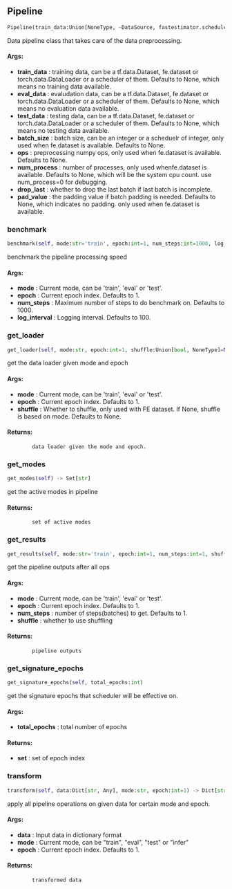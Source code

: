 ## Pipeline
```python
Pipeline(train_data:Union[NoneType, ~DataSource, fastestimator.schedule.schedule.Scheduler[~DataSource]]=None, eval_data:Union[NoneType, ~DataSource, fastestimator.schedule.schedule.Scheduler[~DataSource]]=None, test_data:Union[NoneType, ~DataSource, fastestimator.schedule.schedule.Scheduler[~DataSource]]=None, batch_size:Union[NoneType, int, fastestimator.schedule.schedule.Scheduler[int]]=None, ops:Union[NoneType, fastestimator.op.numpyop.numpyop.NumpyOp, fastestimator.schedule.schedule.Scheduler[fastestimator.op.numpyop.numpyop.NumpyOp], List[Union[fastestimator.op.numpyop.numpyop.NumpyOp, fastestimator.schedule.schedule.Scheduler[fastestimator.op.numpyop.numpyop.NumpyOp]]]]=None, num_process:Union[int, NoneType]=None, drop_last:bool=False, pad_value:Union[int, float, NoneType]=None)
```
Data pipeline class that takes care of the data preprocessing.

#### Args:

* **train_data** :  training data, can be a tf.data.Dataset, fe.dataset or torch.data.DataLoader or a scheduler of them.                    Defaults to None, which means no training data available.
* **eval_data** :  evaludation data, can be a tf.data.Dataset, fe.dataset or torch.data.DataLoader or a scheduler of them.                    Defaults to None, which means no evaluation data available.
* **test_data** :  testing data, can be a tf.data.Dataset, fe.dataset or torch.data.DataLoader or a scheduler of them.                    Defaults to None, which means no testing data available.
* **batch_size** :  batch size, can be an integer or a scheduelr of integer, only used when fe.dataset is available.                    Defaults to None.
* **ops** :  preprocessing numpy ops, only used when fe.dataset is available. Defaults to None.
* **num_process** :  number of processes, only used whenfe.dataset is available. Defaults to None, which will be the                    system cpu count. use num_process=0 for debugging.
* **drop_last** :  whether to drop the last batch if last batch is incomplete.
* **pad_value** :  the padding value if batch padding is needed. Defaults to None, which indicates no padding. only used                    when fe.dataset is available.    

### benchmark
```python
benchmark(self, mode:str='train', epoch:int=1, num_steps:int=1000, log_interval:int=100)
```
benchmark the pipeline processing speed

#### Args:

* **mode** :  Current mode, can be 'train', 'eval' or 'test'.
* **epoch** :  Current epoch index. Defaults to 1.
* **num_steps** :  Maximum number of steps to do benchmark on. Defaults to 1000.
* **log_interval** :  Logging interval. Defaults to 100.        

### get_loader
```python
get_loader(self, mode:str, epoch:int=1, shuffle:Union[bool, NoneType]=None) -> Union[torch.utils.data.dataloader.DataLoader, tensorflow.python.data.ops.dataset_ops.DatasetV2]
```
get the data loader given mode and epoch

#### Args:

* **mode** :  Current mode, can be 'train', 'eval' or 'test'.
* **epoch** :  Current epoch index. Defaults to 1.
* **shuffle** :  Whether to shuffle, only used with FE dataset. If None, shuffle is based on mode. Defaults to None.

#### Returns:
            data loader given the mode and epoch.        

### get_modes
```python
get_modes(self) -> Set[str]
```
get the active modes in pipeline

#### Returns:
            set of active modes        

### get_results
```python
get_results(self, mode:str='train', epoch:int=1, num_steps:int=1, shuffle:bool=False) -> Union[List[Dict[str, Any]], Dict[str, Any]]
```
get the pipeline outputs after all ops

#### Args:

* **mode** :  Current mode, can be 'train', 'eval' or 'test'.
* **epoch** :  Current epoch index. Defaults to 1.
* **num_steps** :  number of steps(batches) to get. Defaults to 1.
* **shuffle** :  whether to use shuffling

#### Returns:
            pipeline outputs        

### get_signature_epochs
```python
get_signature_epochs(self, total_epochs:int)
```
get the signature epochs that scheduler will be effective on.

#### Args:

* **total_epochs** :  total number of epochs

#### Returns:

* **set** :  set of epoch index        

### transform
```python
transform(self, data:Dict[str, Any], mode:str, epoch:int=1) -> Dict[str, Any]
```
apply all pipeline operations on given data for certain mode and epoch.

#### Args:

* **data** :  Input data in dictionary format
* **mode** :  Current mode, can be "train", "eval", "test" or "infer"
* **epoch** :  Current epoch index. Defaults to 1.

#### Returns:
            transformed data        